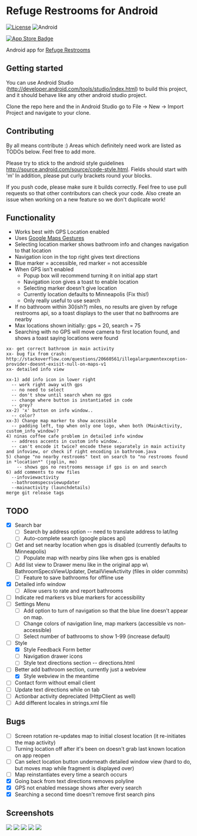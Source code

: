 # Refuge Restrooms for Android
[![License](https://img.shields.io/badge/license-AGPL-lightgrey.svg)](https://raw.githubusercontent.com/RefugeRestrooms/refugerestrooms-ios/master/LICENSE)
![Android](https://img.shields.io/badge/platform-android-lightgrey.svg)

[![App Store Badge](https://github.com/RefugeRestrooms/refugerestrooms/tree/develop/app/assets/images/play-store.png)](https://play.google.com/store/apps/details?id=org.refugerestrooms)

Android app for [Refuge Restrooms](http://www.refugerestrooms.org/)

## Getting started
You can use Android Studio (http://developer.android.com/tools/studio/index.html) to build this project, and it should behave like any other android studio project.

Clone the repo here and the in Android Studio go to File -> New -> Import Project and navigate to your clone.

## Contributing
By all means contribute :) Areas which definitely need work are listed as TODOs below. Feel free to add more.

Please try to stick to the android style guidelines http://source.android.com/source/code-style.html. Fields should start with 'm'
In addition, please put curly brackets round your blocks.

If you push code, please make sure it builds correctly. Feel free to use pull requests so that other contributors can check your code. Also create an issue when working on a new feature so we don't duplicate work!

## Functionality
- Works best with GPS Location enabled
- Uses [Google Maps Gestures](https://support.google.com/gmm/answer/3139292?hl=en)
- Selecting location marker shows bathroom info and changes navigation to that location
- Navigation icon in the top right gives text directions
- Blue marker = accessible, red marker = not accessible
- When GPS isn't enabled
  - Popup box will recommend turning it on initial app start
  - Navigation icon gives a toast to enable location
  - Selecting marker doesn't give location
  - Currently location defaults to Minneapolis (Fix this!)
  - Only really useful to use search
- If no bathroom within 30(ish?) miles, no results are given by refuge restrooms api, so a toast displays to the user that no bathrooms are nearby
- Max locations shown initially: gps = 20, search = 75
- Searching with no GPS will move camera to first location found, and shows a toast saying locations were found

```
xx- get correct bathroom in main activity
xx- bug fix from crash: http://stackoverflow.com/questions/20660561/illegalargumentexception-provider-doesnt-exisit-null-on-maps-v1
xx- detailed info view

xx-1) add info icon in lower right
  -- work right away with gps
  -- no need to select
  -- don't show until search when no gps
  -- change where button is instantiated in code
  -- grey?
xx-2) 'x' button on info window..
  -- color?
xx-3) Change map marker to show accessible
  -- padding left, top when only one logo, when both (MainActivity, custom_info_window)?
4) ninas coffee cafe problem in detailed info window
  -- address accents in custom info window..
  -- can't encode it twice? encode these separately in main activity and infoview, or check if right encoding in bathroom.java
5) change "no nearby restrooms" text on search to "no restrooms found in *location*" (joplin, mo)
    -- shows gps no restrooms message if gps is on and search
6) add comments to new files
  --infoviewactivity
  --bathroomspecsviewupdater
  --mainactivity (launchdetails)
merge git release tags
```

## TODO
- [x] Search bar
  - [ ] Search by address option -- need to translate address to lat/lng
  - [ ] Auto-complete search (google places api)
- [ ] Get and set nearby location when gps is disabled (currently defaults to Minneapolis)
	- [ ] Populate map with nearby pins like when gps is enabled
- [ ] Add list view to Drawer menu like in the original app w\ BathroomSpecsViewUpdater, DetailViewActivity (files in older commits)
  - [ ] Feature to save bathrooms for offline use
- [x] Detailed info window
  - [ ] Allow users to rate and report bathrooms 
- [ ] Indicate red markers vs blue markers for accessibility
- [ ] Settings Menu
  - [ ] Add option to turn of navigation so that the blue line doesn't appear on map.
  - [ ] Change colors of navigation line, map markers (accessible vs non-accessible)
  - [ ] Select number of bathrooms to show 1-99 (increase default)
- [ ] Style
  - [x] Style Feedback Form better
  - [ ] Navigation drawer icons
  - [ ] Style text directions section -- directions.html
- [ ] Better add bathroom section, currently just a webview
  - [x] Style webview in the meantime
- [ ] Contact form without email client
- [ ] Update text directions while on tab
- [ ] Actionbar activity depreciated (HttpClient as well)
- [ ] Add different locales in strings.xml file

## Bugs
- [ ] Screen rotation re-updates map to initial closest location (it re-initiates the map activity)
- [ ] Turning location off after it's been on doesn't grab last known location on app reopen
- [ ] Can select location button underneath detailed window view (hard to do, but moves map while fragment is displayed over)
- [ ] Map reinstantiates every time a search occurs
- [x] Going back from text directions removes polyline
- [x] GPS not enabled message shows after every search
- [x] Searching a second time doesn't remove first search pins

## Screenshots
![](/app/src/main/res/drawable-hdpi/Screenshots/screen1.png?raw=true)
![](/app/src/main/res/drawable-hdpi/Screenshots/screen2.png?raw=true)
![](/app/src/main/res/drawable-hdpi/Screenshots/screen3.png?raw=true)
![](/app/src/main/res/drawable-hdpi/Screenshots/screen4.png?raw=true)
![](/app/src/main/res/drawable-hdpi/Screenshots/screen5.png?raw=true)
